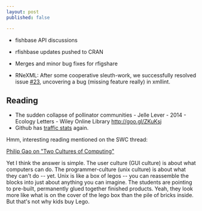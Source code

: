 ```yaml
---
layout: post
published: false

---
```


- fishbase API discussions
- rfishbase updates pushed to CRAN 
- Merges and minor bug fixes for rfigshare


- RNeXML: After some cooperative sleuth-work, we successfully resolved issue [#23](https://github.com/ropensci/RNeXML/issues/23), uncovering a bug (missing feature really) in xmllint.



## Reading

- The sudden collapse of pollinator communities - Jelle Lever - 2014 - Ecology Letters - Wiley Online Library http://goo.gl/ZKuKsj 
- Github has [traffic stats](https://t.co/Wpf27aqIYk) again.

Hmm, interesting reading mentioned on the SWC thread:

[Philip Gao on "Two Cultures of Computing"](http://www.pgbovine.net/two-cultures-of-computing.htm)

Yet I think the answer is simple.  The user culture (GUI culture) is about what computers can do.  The programmer-culture (unix culture) is about what they can't do -- yet.  Unix is like a box of legos -- you can reassemble the blocks into just about anything you can imagine.  The students are pointing to pre-built, permanently glued together finished products.  Yeah, they look more like what is on the cover of the lego box than the pile of bricks inside.  But that's not why kids buy Lego.   


